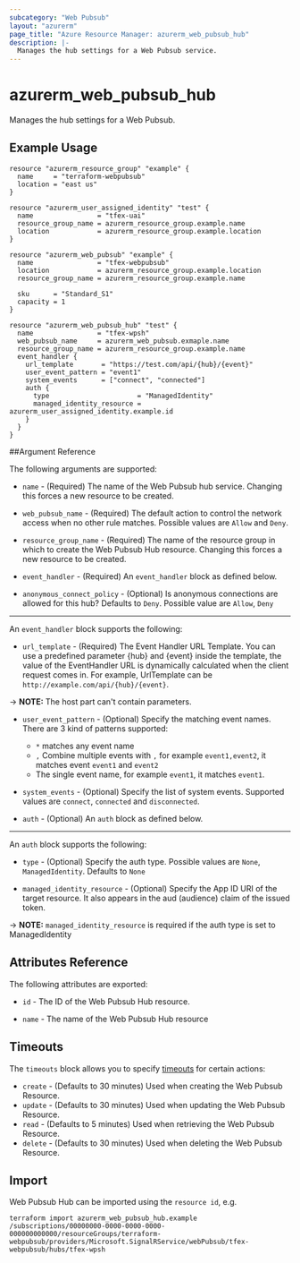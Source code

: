 ```yaml
---
subcategory: "Web Pubsub"
layout: "azurerm"
page_title: "Azure Resource Manager: azurerm_web_pubsub_hub"
description: |-
  Manages the hub settings for a Web Pubsub service.
---
```


# azurerm_web_pubsub_hub

Manages the hub settings for a Web Pubsub.

## Example Usage

```hcl
resource "azurerm_resource_group" "example" {
  name     = "terraform-webpubsub"
  location = "east us"
}

resource "azurerm_user_assigned_identity" "test" {
  name                = "tfex-uai"
  resource_group_name = azurerm_resource_group.example.name
  location            = azurerm_resource_group.example.location
}

resource "azurerm_web_pubsub" "example" {
  name                = "tfex-webpubsub"
  location            = azurerm_resource_group.example.location
  resource_group_name = azurerm_resource_group.example.name

  sku      = "Standard_S1"
  capacity = 1
}

resource "azurerm_web_pubsub_hub" "test" {
  name                = "tfex-wpsh"
  web_pubsub_name     = azurerm_web_pubsub.exmaple.name
  resource_group_name = azurerm_resource_group.example.name
  event_handler {
    url_template       = "https://test.com/api/{hub}/{event}"
    user_event_pattern = "event1"
    system_events      = ["connect", "connected"]
    auth {
      type                      = "ManagedIdentity"
      managed_identity_resource = azurerm_user_assigned_identity.example.id
    }
  }
}
```

##Argument Reference

The following arguments are supported:

* `name` - (Required) The name of the Web Pubsub hub service. Changing this forces a new resource to be created.

* `web_pubsub_name` - (Required) The default action to control the network access when no other rule matches. Possible values are `Allow` and `Deny`.

* `resource_group_name` - (Required) The name of the resource group in which to create the Web Pubsub Hub resource. Changing this forces a new resource to be created.

* `event_handler` - (Required) An `event_handler` block as defined below.

* `anonymous_connect_policy` - (Optional) Is anonymous connections are allowed for this hub? Defaults to `Deny`. Possible value are `Allow`, `Deny`

---

An `event_handler` block supports the following:

* `url_template` - (Required) The Event Handler URL Template. You can use a predefined parameter {hub} and {event} inside the template, the value of the EventHandler URL is dynamically calculated when the client request comes in. For example, UrlTemplate can be `http://example.com/api/{hub}/{event}`. 

-> **NOTE:** The host part can't contain parameters.

* `user_event_pattern` - (Optional) Specify the matching event names. There are 3 kind of patterns supported:
    - `*` matches any event name 
    - `,` Combine multiple events with `,` for example `event1,event2`, it matches event `event1` and `event2`
    - The single event name, for example `event1`, it matches `event1`.

* `system_events` - (Optional) Specify the list of system events. Supported values are `connect`, `connected` and `disconnected`.

* `auth` - (Optional) An `auth` block as defined below.

---

An `auth` block supports the following:

* `type` - (Optional) Specify the auth type. Possible values are `None`, `ManagedIdentity`. Defaults to `None`

* `managed_identity_resource` - (Optional) Specify the App ID URI of the target resource. It also appears in the aud (audience) claim of the issued token.

-> **NOTE:** `managed_identity_resource` is required if the auth type is set to ManagedIdentity

## Attributes Reference

The following attributes are exported:

* `id` - The ID of the Web Pubsub Hub resource.

* `name` - The name of the Web Pubsub Hub resource

## Timeouts

The `timeouts` block allows you to specify [timeouts](https://www.terraform.io/docs/configuration/resources.html#timeouts) for certain actions:

* `create` - (Defaults to 30 minutes) Used when creating the Web Pubsub Resource.
* `update` - (Defaults to 30 minutes) Used when updating the Web Pubsub Resource.
* `read` - (Defaults to 5 minutes) Used when retrieving the Web Pubsub Resource.
* `delete` - (Defaults to 30 minutes) Used when deleting the Web Pubsub Resource.

## Import

Web Pubsub Hub can be imported using the `resource id`, e.g.

```shell
terraform import azurerm_web_pubsub_hub.example /subscriptions/00000000-0000-0000-0000-000000000000/resourceGroups/terraform-webpubsub/providers/Microsoft.SignalRService/webPubsub/tfex-webpubsub/hubs/tfex-wpsh
```
